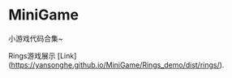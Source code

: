 # MiniGame
小游戏代码合集~

Rings游戏展示 [Link] (https://yansonghe.github.io/MiniGame/Rings_demo/dist/rings/).
